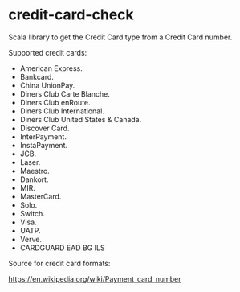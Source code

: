 # credit-card-check

Scala library to get the Credit Card type from a Credit Card number.

Supported credit cards:

- American Express.
- Bankcard.
- China UnionPay.
- Diners Club Carte Blanche.
- Diners Club enRoute.
- Diners Club International.
- Diners Club United States & Canada.
- Discover Card.
- InterPayment.
- InstaPayment.
- JCB.
- Laser.
- Maestro.
- Dankort.
- MIR.
- MasterCard.
- Solo.
- Switch.
- Visa.
- UATP.
- Verve.
- CARDGUARD EAD BG ILS

Source for credit card formats:

https://en.wikipedia.org/wiki/Payment_card_number
